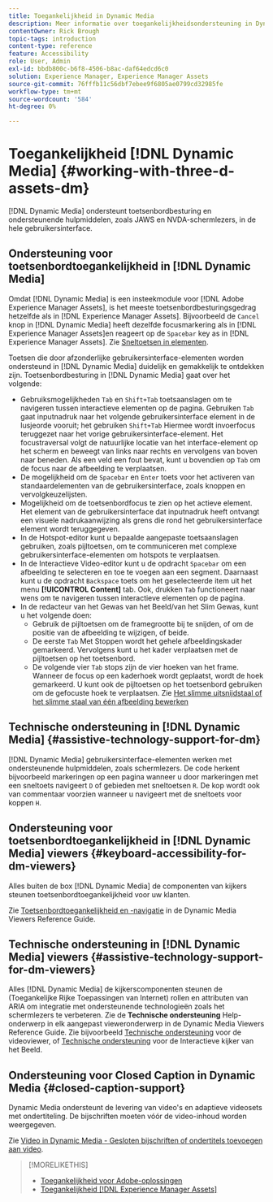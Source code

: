 ```yaml
---
title: Toegankelijkheid in Dynamic Media
description: Meer informatie over toegankelijkheidsondersteuning in Dynamic Media en Dynamic Media Viewers.
contentOwner: Rick Brough
topic-tags: introduction
content-type: reference
feature: Accessibility
role: User, Admin
exl-id: bbdb800c-b6f8-4506-b8ac-daf64edcd6c0
solution: Experience Manager, Experience Manager Assets
source-git-commit: 76fffb11c56dbf7ebee9f6805ae0799cd32985fe
workflow-type: tm+mt
source-wordcount: '584'
ht-degree: 0%

---
```


# Toegankelijkheid [!DNL Dynamic Media] {#working-with-three-d-assets-dm}

[!DNL Dynamic Media] ondersteunt toetsenbordbesturing en ondersteunende hulpmiddelen, zoals JAWS en NVDA-schermlezers, in de hele gebruikersinterface.

## Ondersteuning voor toetsenbordtoegankelijkheid in [!DNL Dynamic Media]

Omdat [!DNL Dynamic Media] is een insteekmodule voor [!DNL Adobe Experience Manager Assets], is het meeste toetsenbordbesturingsgedrag hetzelfde als in [!DNL Experience Manager Assets]. Bijvoorbeeld de `Cancel` knop in [!DNL Dynamic Media] heeft dezelfde focusmarkering als in [!DNL Experience Manager Assets]en reageert op de `Spacebar` key as in [!DNL Experience Manager Assets]. Zie [Sneltoetsen in elementen](/help/assets/accessibility.md#keyboard-shortcuts).

Toetsen die door afzonderlijke gebruikersinterface-elementen worden ondersteund in [!DNL Dynamic Media] duidelijk en gemakkelijk te ontdekken zijn. Toetsenbordbesturing in [!DNL Dynamic Media] gaat over het volgende:

* Gebruiksmogelijkheden `Tab` en `Shift+Tab` toetsaanslagen om te navigeren tussen interactieve elementen op de pagina.
Gebruiken `Tab` gaat inputnadruk naar het volgende gebruikersinterface element in de lusjeorde vooruit; het gebruiken `Shift+Tab` Hiermee wordt invoerfocus teruggezet naar het vorige gebruikersinterface-element.
Het focustraversal volgt de natuurlijke locatie van het interface-element op het scherm en beweegt van links naar rechts en vervolgens van boven naar beneden. Als een veld een fout bevat, kunt u bovendien op `Tab` om de focus naar de afbeelding te verplaatsen.
* De mogelijkheid om de `Spacebar` en `Enter` toets voor het activeren van standaardelementen van de gebruikersinterface, zoals knoppen en vervolgkeuzelijsten.
* Mogelijkheid om de toetsenbordfocus te zien op het actieve element. Het element van de gebruikersinterface dat inputnadruk heeft ontvangt een visuele nadrukaanwijzing als grens die rond het gebruikersinterface element wordt teruggegeven.
* In de Hotspot-editor kunt u bepaalde aangepaste toetsaanslagen gebruiken, zoals pijltoetsen, om te communiceren met complexe gebruikersinterface-elementen om hotspots te verplaatsen.
* In de Interactieve Video-editor kunt u de opdracht `Spacebar` om een afbeelding te selecteren en toe te voegen aan een segment. Daarnaast kunt u de opdracht `Backspace` toets om het geselecteerde item uit het menu **[!UICONTROL Content]** tab. Ook, drukken `Tab` functioneert naar wens om te navigeren tussen interactieve elementen op de pagina.
* In de redacteur van het Gewas van het Beeld/van het Slim Gewas, kunt u het volgende doen:
   * Gebruik de pijltoetsen om de framegrootte bij te snijden, of om de positie van de afbeelding te wijzigen, of beide.
   * De eerste `Tab` Met Stoppen wordt het gehele afbeeldingskader gemarkeerd. Vervolgens kunt u het kader verplaatsen met de pijltoetsen op het toetsenbord.
   * De volgende vier `Tab` stops zijn de vier hoeken van het frame. Wanneer de focus op een kaderhoek wordt geplaatst, wordt de hoek gemarkeerd. U kunt ook de pijltoetsen op het toetsenbord gebruiken om de gefocuste hoek te verplaatsen.
Zie [Het slimme uitsnijdstaal of het slimme staal van één afbeelding bewerken](/help/assets/image-profiles.md#editing-the-smart-crop-or-smart-swatch-of-a-single-image)

<!-- Keyboarding is the same because Dynamic Media is using the same UI library (Coral 3 (AEM 6.5) or Coral Spectrum (in Skyline)) as entire AEM Assets.  -->

<!-- In the Hotspot editor, Dynamic Media lets you use arrow keys to control the position of a hot spot. See [Carousel Banners](/help/assets/dynamic-media/carousel-banners.md#adding-hotspots-or-image-maps-to-an-image-banner) or [Interactive Images](/help/assets/dynamic-media/interactive-images.md#adding-hotspots-to-an-image-banner)  -->

<!-- I think we should definitely mention this in the DM-specific area of documentation for keyboard support. -->

<!-- I would not get into much of details of specific keyboard support logic of these editors. One of the reasons - chances are that accessibility support will receive Phase2-like attention, with more holistic approach. -->

## Technische ondersteuning in [!DNL Dynamic Media] {#assistive-technology-support-for-dm}

[!DNL Dynamic Media] gebruikersinterface-elementen werken met ondersteunende hulpmiddelen, zoals schermlezers. De code herkent bijvoorbeeld markeringen op een pagina wanneer u door markeringen met een sneltoets navigeert `D` of gebieden met sneltoetsen `R`. De kop wordt ook van commentaar voorzien wanneer u navigeert met de sneltoets voor koppen `H`.

## Ondersteuning voor toetsenbordtoegankelijkheid in [!DNL Dynamic Media] viewers {#keyboard-accessibility-for-dm-viewers}

Alles buiten de box [!DNL Dynamic Media] de componenten van kijkers steunen toetsenbordtoegankelijkheid voor uw klanten.

Zie [Toetsenbordtoegankelijkheid en -navigatie](https://experienceleague.adobe.com/docs/dynamic-media-developer-resources/library/c-keyboard-accessibility.html) in de Dynamic Media Viewers Reference Guide.

## Technische ondersteuning in [!DNL Dynamic Media] viewers {#assistive-technology-support-for-dm-viewers}

Alles [!DNL Dynamic Media] de kijkerscomponenten steunen de (Toegankelijke Rijke Toepassingen van Internet) rollen en attributen van ARIA om integratie met ondersteunende technologieën zoals het schermlezers te verbeteren.
Zie de **Technische ondersteuning** Help-onderwerp in elk aangepast vieweronderwerp in de Dynamic Media Viewers Reference Guide. Zie bijvoorbeeld [Technische ondersteuning](https://experienceleague.adobe.com/docs/dynamic-media-developer-resources/library/viewers-aem-assets-dmc/video/r-html5-video-viewer-20-assistive.html) voor de videoviewer, of [Technische ondersteuning](https://experienceleague.adobe.com/docs/dynamic-media-developer-resources/library/viewers-for-aem-assets-only/interactive-images/c-html5-aem-interactive-image-assistive.html#viewers-for-aem-assets-only) voor de Interactieve kijker van het Beeld.

## Ondersteuning voor Closed Caption in Dynamic Media {#closed-caption-support}

Dynamic Media ondersteunt de levering van video&#39;s en adaptieve videosets met ondertiteling. De bijschriften moeten vóór de video-inhoud worden weergegeven.

Zie [Video in Dynamic Media - Gesloten bijschriften of ondertitels toevoegen aan video](/help/assets/video.md#adding-captions-to-video).

>[!MORELIKETHIS]
>
>* [Toegankelijkheid voor Adobe-oplossingen](https://www.adobe.com/accessibility.html)
>* [Toegankelijkheid [!DNL Experience Manager Assets]](/help/assets/accessibility.md)
